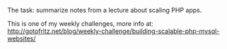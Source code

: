 The task: summarize notes from a lecture about scaling PHP apps.

This is one of my weekly challenges, more info at: http://gotofritz.net/blog/weekly-challenge/building-scalable-php-mysql-websites/

